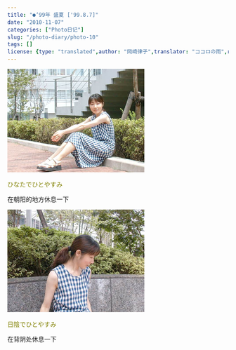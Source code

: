 ```yaml
---
title: "●‘99年 盛夏 ['99.8.7]"
date: "2010-11-07"
categories: ["Photo日记"]
slug: "/photo-diary/photo-10"
tags: []
license: {type: "translated",author: "岡崎律子",translator: "ココロの雨",reproduced-url: "http://www.ne.jp/asahi/okazaki/book/photo/photo10.html",reproduced-website: "岡崎律子Book"}
---
```


[![](./images/no-7.jpg "no-7")](./images/no-7.jpg)  

  
<span style="color: #808000;">ひなたでひとやすみ</span>  

  
在朝阳的地方休息一下  

  
[![](./images/no-17.jpg "no-17")](./images/no-17.jpg)  

  
<span style="color: #808000;">日陰でひとやすみ</span>  

  
在背阴处休息一下
